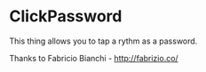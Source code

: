 ClickPassword
=============

This thing allows you to tap a rythm as a password.

Thanks to Fabricio Bianchi - http://fabrizio.co/
